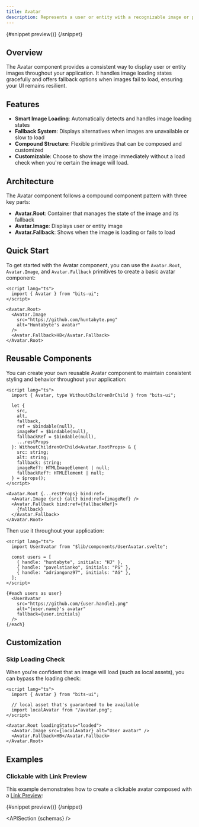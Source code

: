 ```yaml
---
title: Avatar
description: Represents a user or entity with a recognizable image or placeholder in UI elements.
---
```


<script>
	import { APISection, ComponentPreview, AvatarDemo, AvatarDemoLinkPreview } from '$lib/components/index.js'
	let { schemas } = $props()
</script>

<ComponentPreview name="avatar-demo" componentName="Avatar">

{#snippet preview()}
<AvatarDemo />
{/snippet}

</ComponentPreview>

## Overview

The Avatar component provides a consistent way to display user or entity images throughout your application. It handles image loading states gracefully and offers fallback options when images fail to load, ensuring your UI remains resilient.

## Features

- **Smart Image Loading**: Automatically detects and handles image loading states
- **Fallback System**: Displays alternatives when images are unavailable or slow to load
- **Compound Structure**: Flexible primitives that can be composed and customized
- **Customizable**: Choose to show the image immediately without a load check when you're certain the image will load.

## Architecture

The Avatar component follows a compound component pattern with three key parts:

- **Avatar.Root**: Container that manages the state of the image and its fallback
- **Avatar.Image**: Displays user or entity image
- **Avatar.Fallback**: Shows when the image is loading or fails to load

## Quick Start

To get started with the Avatar component, you can use the `Avatar.Root`, `Avatar.Image`, and `Avatar.Fallback` primitives to create a basic avatar component:

```svelte
<script lang="ts">
  import { Avatar } from "bits-ui";
</script>

<Avatar.Root>
  <Avatar.Image
    src="https://github.com/huntabyte.png"
    alt="Huntabyte's avatar"
  />
  <Avatar.Fallback>HB</Avatar.Fallback>
</Avatar.Root>
```

## Reusable Components

You can create your own reusable Avatar component to maintain consistent styling and behavior throughout your application:

```svelte title="UserAvatar.svelte"
<script lang="ts">
  import { Avatar, type WithoutChildrenOrChild } from "bits-ui";

  let {
    src,
    alt,
    fallback,
    ref = $bindable(null),
    imageRef = $bindable(null),
    fallbackRef = $bindable(null),
    ...restProps
  }: WithoutChildrenOrChild<Avatar.RootProps> & {
    src: string;
    alt: string;
    fallback: string;
    imageRef?: HTMLImageElement | null;
    fallbackRef?: HTMLElement | null;
  } = $props();
</script>

<Avatar.Root {...restProps} bind:ref>
  <Avatar.Image {src} {alt} bind:ref={imageRef} />
  <Avatar.Fallback bind:ref={fallbackRef}>
    {fallback}
  </Avatar.Fallback>
</Avatar.Root>
```

Then use it throughout your application:

```svelte title="+page.svelte"
<script lang="ts">
  import UserAvatar from "$lib/components/UserAvatar.svelte";

  const users = [
    { handle: "huntabyte", initials: "HJ" },
    { handle: "pavelstianko", initials: "PS" },
    { handle: "adriangonz97", initials: "AG" },
  ];
</script>

{#each users as user}
  <UserAvatar
    src="https://github.com/{user.handle}.png"
    alt="{user.name}'s avatar"
    fallback={user.initials}
  />
{/each}
```

## Customization

### Skip Loading Check

When you're confident that an image will load (such as local assets), you can bypass the loading check:

```svelte /loadingStatus="loaded"/
<script lang="ts">
  import { Avatar } from "bits-ui";

  // local asset that's guaranteed to be available
  import localAvatar from "/avatar.png";
</script>

<Avatar.Root loadingStatus="loaded">
  <Avatar.Image src={localAvatar} alt="User avatar" />
  <Avatar.Fallback>HB</Avatar.Fallback>
</Avatar.Root>
```

## Examples

### Clickable with Link Preview

This example demonstrates how to create a clickable avatar composed with a [Link Preview](/docs/components/link-preview):

<ComponentPreview name="avatar-demo-link-preview" componentName="Avatar with Link Preview">

{#snippet preview()}
<AvatarDemoLinkPreview />
{/snippet}

</ComponentPreview>

<APISection {schemas} />

